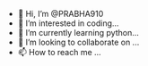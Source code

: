 - 👋 Hi, I’m @PRABHA910
- 👀 I’m interested in coding...
- 🌱 I’m currently learning python...
- 💞️ I’m looking to collaborate on ...
- 📫 How to reach me ...

<!---
PRABHA/ is a ✨ special ✨ repository because its `README.md` (this file) appears on your GitHub profile.
You can click the Preview link to take a look at your changes.
--->
